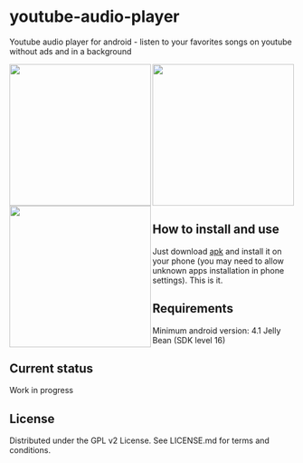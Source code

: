 # youtube-audio-player
Youtube audio player for android - listen to your favorites songs on youtube without ads and in a background 

<img align="left" src="http://i.piccy.info/i9/12a2706d7a4795ddf588685bd205996d/1561825176/280398/1319854/Screenshot_1561824466.jpg" width=250 />
<img align="left" src="http://i.piccy.info/i9/83905112de885f13e84aaec962699ef1/1561825231/505334/1319854/Screenshot_1561824485.png" width=250 />
<img align="center" src="http://i.piccy.info/i9/832ca481e4691fb856fb71e5c3625c4c/1561825068/423976/1319854/Screenshot_1561824494.png" width=250 />

## How to install and use
Just download [apk](https://github.com/kotvertolet/youtube-audio-player/raw/master/apk/release/release-1.0.apk) and install it on your phone (you may need to allow unknown apps installation in phone settings). This is it.

## Requirements
Minimum android version: 4.1 Jelly Bean (SDK level 16)

## Current status
Work in progress

## License
Distributed under the GPL v2 License. See LICENSE.md for terms and conditions.
